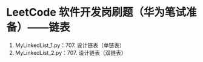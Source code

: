 # LeetCode 软件开发岗刷题（华为笔试准备）——链表
1. MyLinkedList_1.py：707. 设计链表（单链表）
2. MyLinkedList_2.py：707. 设计链表（双链表）